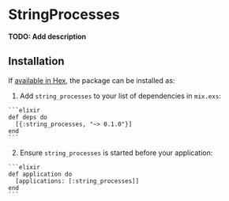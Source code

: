 # StringProcesses

**TODO: Add description**

## Installation

If [available in Hex](https://hex.pm/docs/publish), the package can be installed as:

  1. Add `string_processes` to your list of dependencies in `mix.exs`:

    ```elixir
    def deps do
      [{:string_processes, "~> 0.1.0"}]
    end
    ```

  2. Ensure `string_processes` is started before your application:

    ```elixir
    def application do
      [applications: [:string_processes]]
    end
    ```


